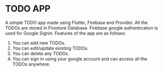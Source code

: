 # TODO APP

A simple TODO app made using Flutter, Firebase and Provider. All the TODOs are stored in Firestore Database. Firebase google authentication is used for Google Signin.
Features of the app are as follows:

1. You can add new TODOs.
2. You can edit/update existing TODOs.
3. You can delete any TODOs.
4. You can sign in using your google account and can access all the TODOs anywhere.
